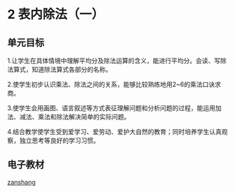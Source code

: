 # 2 表内除法（一）

## 单元目标

1.让学生在具体情境中理解平均分及除法运算的含义，能进行平均分。会读、写除法算式，知道除法算式各部分的名称。

2.使学生初步认识乘法、除法之间的关系，能够比较熟练地用2~6的乘法口诀求商。

3.使学生会用画图、语言叙述等方式表征理解问题和分析问题的过程，能运用加法、减法、乘法和除法解决简单的实际问题。

4.结合教学使学生受到爱学习、爱劳动、爱护大自然的教育；同时培养学生认真观察，独立思考等良好的学习习惯。


## 电子教材

<Epep grade="xxsx2b" :pep="1221001202131" :pages="7" :paged="27" ></Epep>

[zanshang](../res/zanshang.md ':include')